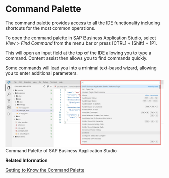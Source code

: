 <!-- loio78788bf69e7c4834a2d3411b10c5d84a -->

# Command Palette

The command palette provides access to all the IDE functionality including shortcuts for the most common operations.

To open the command palette in SAP Business Application Studio, select *View* \> *Find Command* from the menu bar or press [CTRL\] + [Shift\] + [P\].

This will open an input field at the top of the IDE allowing you to type a command. Content assist then allows you to find commands quickly.

Some commands will lead you into a minimal text-based wizard, allowing you to enter additional parameters.

![](images/Command_Pallete-_Eran_8603393.jpg)Command Palette of SAP Business Application Studio

**Related Information**  


[Getting to Know the Command Palette](https://sapvideoa35699dc5.hana.ondemand.com/?entry_id=1_bg7qjsjh)

